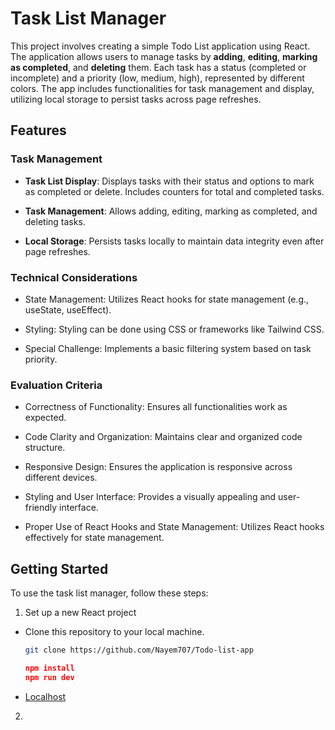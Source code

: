 # Task List Manager

This project involves creating a simple Todo List application using React. The application allows users to manage tasks by **adding**, **editing**, **marking as completed**, and **deleting** them. Each task has a status (completed or incomplete) and a priority (low, medium, high), represented by different colors. The app includes functionalities for task management and display, utilizing local storage to persist tasks across page refreshes.

## Features

### Task Management

- **Task List Display**: Displays tasks with their status and options to mark as completed or delete. Includes counters for total and completed tasks.

- **Task Management**: Allows adding, editing, marking as completed, and deleting tasks.

- **Local Storage**: Persists tasks locally to maintain data integrity even after page refreshes.

### Technical Considerations

- State Management: Utilizes React hooks for state management (e.g., useState, useEffect).

- Styling: Styling can be done using CSS or frameworks like Tailwind CSS.

- Special Challenge: Implements a basic filtering system based on task priority.

### Evaluation Criteria

- Correctness of Functionality: Ensures all functionalities work as expected.

- Code Clarity and Organization: Maintains clear and organized code structure.

- Responsive Design: Ensures the application is responsive across different devices.

- Styling and User Interface: Provides a visually appealing and user-friendly interface.

- Proper Use of React Hooks and State Management: Utilizes React hooks effectively for state management.

## Getting Started

To use the task list manager, follow these steps:

1. Set up a new React project

- Clone this repository to your local machine.
  ```bash
  git clone https://github.com/Nayem707/Todo-list-app
  ```
  ```json
  npm install
  npm run dev
  ```
- <a href="http://localhost:5173/" target="_blank" rel="noopener noreferrer">Localhost</a>

2.
